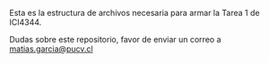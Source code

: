 Esta es la estructura de archivos necesaria para armar la Tarea 1 de ICI4344.

Dudas sobre este repositorio, favor de enviar un correo a matias.garcia@pucv.cl
